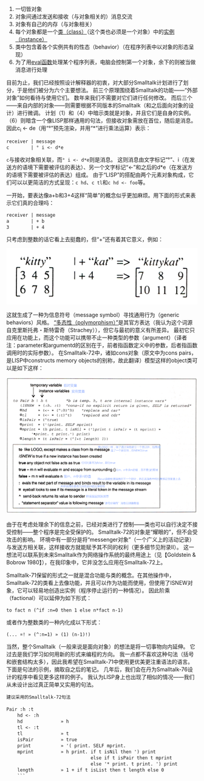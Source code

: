 1. 一切皆对象
2. 对象间通过发送和接收（与对象相关的）消息交流
3. 对象有自己的内存（与对象相关）
4. 每个对象都是一个[类（class）](http://baike.baidu.com/subview/2390/8109879.htm#viewPageContent)（这个类也必须是一个对象）中的[实例（instance）](http://baike.baidu.com/item/Instance/5156585)
5. 类中包含着各个实例共有的性态（behavior）（在程序列表中以对象的形态呈现）
6. 为了用[eval函数](http://baike.baidu.com/item/eval%28%29)处理某个程序列表，电脑会控制第一个对象，余下的则被当做消息进行处理

目前为止，我们已经按照设计解释器的初衷，对大部分Smalltalk计划进行了划分，于是他们被分为六个主要想法。
前三个原理围绕着Smalltalk的功能——“外部对象”如何看待与使用它们。
数年来我们不需要对它们进行任何修改。
而后三个——来自内部的对象——则需要根据不同版本的Smalltalk（和之后面向对象的设计）进行微调。
计划（1）和（4）中暗示类就是对象，并且它们是自身的实例。
（6）则暗含一个像LISP那样通用的句法，但接收对象需放在首位，随后是消息。
因此c<sub>i</sub> <- de（用“&deg;”预先渲染，并用“*”进行乘法运算）表示：
```
receiver | message
c        | ° i <- d*e
```
`c`与接收对象相关联，而`° i <- d*e`则是消息。
这则消息由文字标记“°”、i（在发送方的语境下需要被评估的表达）、另一个文字标记“<-”和之后的d*e（在发送方的语境下需要被评估的表达）组成。
由于“LISP”的搭配由两个元素对象构成，它们可以以更简洁的方式呈现：`c hd`、`c tl`和`c hd <- foo`等。

一开始，要表达像a+b和3+4这样“简单”的概念似乎更加麻烦。用下面的形式来表示它们真的合理吗：
```
receiver | message
a        | + b
3        | + 4
```
只考虑到整数的话它看上去挺蠢的，但“+”还有着其它意义，例如：

![kitty](kitty.png)

这就生成了一种为信息符号（message symbol）寻找通用行为（generic behaviors）风格。
[“多态性（polymorphism）”](http://baike.baidu.com/item/%E5%A4%9A%E6%80%81%E6%80%A7)是其官方表达（我认为这个词源自克里斯托弗・斯特雷奇（Strachey）），但它与最初的意义有所差异。
最初它只应用在功能上，而这个功能可以携带不止一种类型的参数（argument）（译者注：parameter和argumentd的区别在于，前者指函数定义中的参数，后者指函数调用时的实际参数）。
在Smalltalk-72中，诸如cons对象（原文中为cons pairs，是LISP中constructs memory objects的别称，故此翻译）模型这样的object类可以是如下这样：

![example](example.png)

由于在考虑处理余下的信息之前，已经对类进行了控制——类也可以自行决定不接受控制——整个程序是完全受保护的。
Smalltalk-72的对象是“耀眼的”，但不会受攻击的影响。
环境中有一部分是将“messenger对象”（一个广义上的活动记录）与发送方相关联，这样接收方就能赋予其不同的权利（更多细节见附录II）。
这一想法可以联系到未来Smalltalk作为网络操作系统的最终用途上（见【Goldstein & Bobrow 1980】），在我印象中，它并没怎么应用在Smalltalk-72上。

Smalltalk-71保留的形式之一就是混合功能与类的概念。在其他操作中，Smalltalk-72的类看上去像功能，并且可以作为功能而使用，但使用了ISNEW对象，它可以轻易地创造出实例（程序停止运行的一种情况）。
因此阶乘（factional）可以延伸为如下形式：
```
to fact n (^if :n=0 then 1 else n*fact n-1)
```
或者作为整数类的一种内化成以下形式：
```
(... ¤! » (^:n=1) » (1) (n-1)!)
```

当然，整个Smalltalk（一般来说是面向对象）的想法是将一切事物向内延伸。
它过去是我们学习如何用新的形式来编程的方向。
我一点都不喜欢这种句法（括号和嵌套结构太多），因此我希望在Smalltalk-71中使用更优美更注重语法的语言。
下面是句法的示例，摘取自之后的笔记。
几年后，我们会在丹为Smalltalk-76设计的程序中看见更多这样的例子。
我认为LISP身上也出现了相似的情况——我们从未设计出过真正简单又实用的句法。
```
建议采用的Smalltalk-72句法

Pair :h :t
    hd <- :h
    hd              » h
    tl <- :t
    tl              » t
    isPair          » true
    print           » '( print. SELF mprint.
    mprint          » h print. if t isNil then ') print
                               else if t isPair then t mprint
                               else '* print. t print. ') print
    length          » 1 + if t isList then t length else 0
    ```
    
